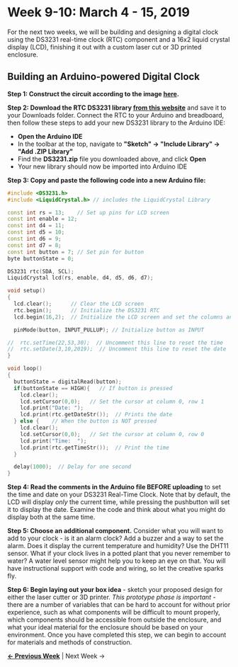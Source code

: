 # Week 9-10: March 4 - 15, 2019

For the next two weeks, we will be building and designing a digital clock using the DS3231 real-time clock (RTC) component and a 16x2 liquid crystal display (LCD), finishing it out with a custom laser cut or 3D printed enclosure.

## Building an Arduino-powered Digital Clock

**Step 1: Construct the circuit according to the image [here](https://raw.githubusercontent.com/jlaurentpdx/beginning-maker-tech/gh-pages/img/digital_clock_bb.png).** 

**Step 2: Download the RTC DS3231 library [from this website](http://www.rinkydinkelectronics.com/library.php?id=73)** and save it to your Downloads folder. Connect the RTC to your Arduino and breadboard, then follow these steps to add your new DS3231 library to the Arduino IDE:
* **Open the Arduino IDE**
* In the toolbar at the top, navigate to **"Sketch" -> "Include Library" -> "Add .ZIP Library"**
* Find the **DS3231.zip** file you downloaded above, and click **Open**
* Your new library should now be imported into Arduino IDE

**Step 3: Copy and paste the following code into a new Arduino file:**
```c++
#include <DS3231.h>
#include <LiquidCrystal.h> // includes the LiquidCrystal Library

const int rs = 13;    // Set up pins for LCD screen
const int enable = 12;
const int d4 = 11;
const int d5 = 10;
const int d6 = 9;
const int d7 = 8;
const int button = 7; // Set pin for button
byte buttonState = 0;

DS3231 rtc(SDA, SCL);
LiquidCrystal lcd(rs, enable, d4, d5, d6, d7);

void setup()
{
  lcd.clear();      // Clear the LCD screen
  rtc.begin();      // Initialize the DS3231 RTC
  lcd.begin(16,2);  // Initialize the LCD screen and set the columns and rows

  pinMode(button, INPUT_PULLUP); // Initialize button as INPUT

//  rtc.setTime(22,53,30);  // Uncomment this line to reset the time
//  rtc.setDate(3,10,2019);  // Uncomment this line to reset the date
}

void loop()
{
  buttonState = digitalRead(button);
  if(buttonState == HIGH){   // If button is pressed
    lcd.clear();
    lcd.setCursor(0,0);   // Set the cursor at column 0, row 1
    lcd.print("Date: ");
    lcd.print(rtc.getDateStr());  // Prints the date
  } else {    // When the button is NOT pressed
    lcd.clear();
    lcd.setCursor(0,0);   // Set the cursor at column 0, row 0
    lcd.print("Time:  ");
    lcd.print(rtc.getTimeStr());  // Print the time
  }

  delay(1000);  // Delay for one second
}
```

**Step 4: Read the comments in the Arduino file BEFORE uploading** to set the time and date on your DS3231 Real-Time Clock. Note that by default, the LCD will display _only_ the current time, while pressing the pushbutton will set it to display the date. Examine the code and think about what you might do display both at the same time.

**Step 5: Choose an additional component.** Consider what you will want to add to your clock - is it an alarm clock? Add a buzzer and a way to set the alarm. Does it display the current temperature and humidity? Use the DHT11 sensor. What if your clock lives in a potted plant that you never remember to water? A water level sensor might help you to keep an eye on that. You will have instructional support with code and wiring, so let the creative sparks fly.

**Step 6: Begin laying out your box idea** - sketch your proposed design for either the laser cutter or 3D printer. _This prototype phase is important_ - there are a number of variables that can be hard to account for without prior experience, such as what components will be difficult to mount properly, which components should be accessible from outside the enclosure, and what your ideal material for the enclosure should be based on your environment. Once you have completed this step, we can begin to account for materials and methods of construction.

**[&larr; Previous Week](https://jlaurentpdx.github.io/beginning-maker-tech/week/7)** | Next Week &rarr;
